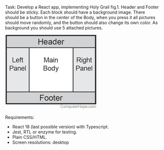 Task: Develop a React app, implementing Holy Grail fig.1. Header and Footer should be sticky. Each block should have a background image. There should be a button in the center of the Body, when you press it all pictures should move randomly, and the button should also change its own color. As background you should use 5 attached pictures.

![alt text](example.jpg)

Requirements:
- React 18 (last possible version) with Typescript. 
- Jest, RTL or enzyme for testing.
- Plain CSS/HTML.
- Screen resolutions: desktop


